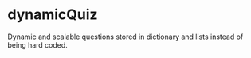 # dynamicQuiz
Dynamic and scalable questions stored in dictionary and lists instead of being hard coded.
